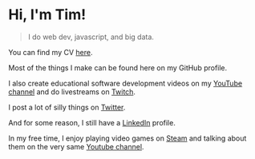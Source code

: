 Hi, I'm Tim!
============

> I do web dev, javascript, and big data.

You can find my CV [here](https://docs.google.com/document/d/1Lq2hSpeNNbZZ3NU5JJwKWBXmgY9OSS-crOwuwTgqrUg).

Most of the things I make can be found here on my GitHub profile.

I also create educational software development videos on my [YouTube channel](https://www.youtube.com/c/TimErmilov) and do livestreams on [Twitch](https://www.twitch.tv/yamalight).

I post a lot of silly things on [Twitter](https://twitter.com/yamalight).

And for some reason, I still have a [LinkedIn](https://www.linkedin.com/pub/timofey-ermilov/53/b4a/5a7) profile.

In my free time, I enjoy playing video games on [Steam](http://steamcommunity.com/id/yamalight/) and talking about them on the very same [Youtube channel](https://www.youtube.com/c/TimErmilov).
